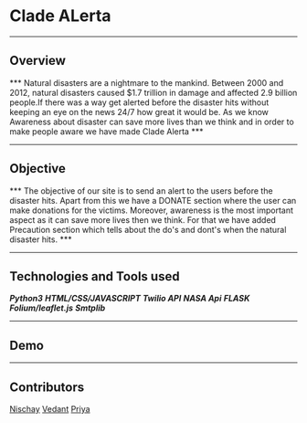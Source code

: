 # Clade ALerta
___
## Overview
*** Natural disasters are a nightmare to the mankind. Between 2000 and 2012, natural disasters caused $1.7 trillion in damage and affected 2.9 billion people.If there was a way get alerted before the disaster hits without keeping an eye on the news 24/7 how great it would be. As we know Awareness about disaster can save more lives than we think and in order to make people aware we have made Clade Alerta ***
___
## Objective
*** The objective of our site is to send an alert to the users before the disaster hits. Apart from this we have a DONATE section where the user can make donations for the victims. Moreover, awareness is the most important aspect as it can save more lives then we think. For that we have added Precaution section which tells about the do's and dont's when the natural disaster hits. ***
___
## Technologies and Tools used

***_Python3_***
***_HTML/CSS/JAVASCRIPT_***
***_Twilio API_***
***_NASA Api_***
***_FLASK_***
***_Folium/leaflet.js_***
***_Smtplib_***
___
## Demo
___
## Contributors
[Nischay](https://github.com/NischayGoyal1)
[Vedant](https://github.com/VedantSharma11)
[Priya](https://github.com/Priiyaa)
